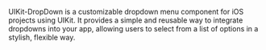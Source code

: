 UIKit-DropDown is a customizable dropdown menu component for iOS projects using UIKit. 
It provides a simple and reusable way to integrate dropdowns into your app, allowing users to select from a list of options in a stylish, flexible way.
